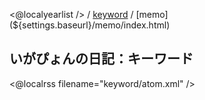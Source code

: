 <@localyearlist /> / [keyword](${settings.baseurl}/keyword/index.html) / [memo](${settings.baseurl}/memo/index.html)

## いがぴょんの日記：キーワード

<@localrss filename="keyword/atom.xml" />
